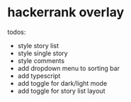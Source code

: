 # hackerrank overlay

todos:

- style story list
- style single story
- style comments
- add dropdown menu to sorting bar
- add typescript
- add toggle for dark/light mode
- add toggle for story list layout
